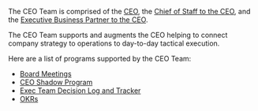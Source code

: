 The CEO Team is comprised of the [CEO](../../team/ceo/index.md), the [Chief of Staff to the CEO](../../team/index.md#connor-obrien), and the [Executive Business Partner to the CEO](../../team/index.md#sally-voisen).

The CEO Team supports and augments the CEO helping to connect company strategy to operations to day-to-day tactical execution.

Here are a list of programs supported by the CEO Team:

- [Board Meetings](https://docs.google.com/document/d/1gPZycyHduo0OB-6PgfuMvTFx95a0rNFmWaPR7E3R7qg/edit?usp=sharing)
- [CEO Shadow Program](ceo-shadow-program.md)
- [Exec Team Decision Log and Tracker](https://docs.google.com/document/d/14snvXSR_SosGfO9GFZHZ4GPy94omcEuDUUKrLdqUQuw/edit?usp=sharing)
- [OKRs](../../strategy-goals/goals/index.md)
